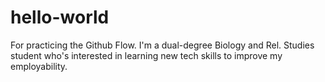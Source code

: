 # hello-world
For practicing the Github Flow.
I'm a dual-degree Biology and Rel. Studies student who's interested in learning new tech skills to improve my employability.
